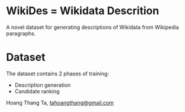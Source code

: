 # WikiDes = Wikidata Descrition
A novel dataset for generating descriptions of Wikidata from Wikipedia paragraphs.

# Dataset 
The dataset contains 2 phases of training:
* Description generation
* Candidate ranking

Hoang Thang Ta, tahoangthang@gmail.com
